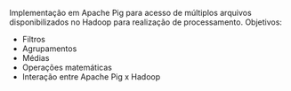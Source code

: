Implementação em Apache Pig para acesso de múltiplos arquivos disponibilizados no Hadoop para realização de processamento. 
Objetivos:
- Filtros
- Agrupamentos
- Médias
- Operações matemáticas
- Interação entre Apache Pig x Hadoop
